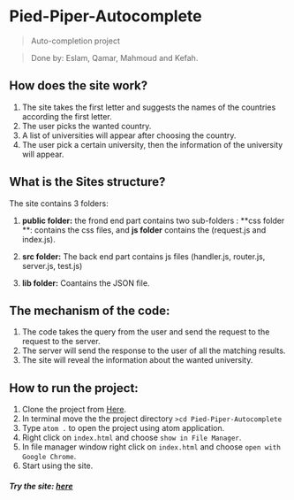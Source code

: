 # Pied-Piper-Autocomplete
>Auto-completion project

>Done by: Eslam, Qamar, Mahmoud and Kefah.

## How does the site work?
1. The site takes the first letter and suggests the names of the countries according the first letter.
2. The user picks the wanted country.
3. A list of universities will appear after choosing the country.
4. The user pick a certain university, then the information of the university will appear.

## What is the Sites structure?
The site contains 3 folders:
1. **public folder:**
the frond end part contains two sub-folders : **css folder **: contains the css files, and **js folder** contains the (request.js and index.js).

2. **src folder:** The back end part contains js files (handler.js, router.js, server.js, test.js)
3. **lib folder:** Coantains the JSON file.

## The mechanism of the code:
1. The code takes the query from the user and send the request to the request to the server.
2. The server will send the response to the user of all the matching results.
3. The site will reveal the information about the wanted university.

## How to run the project:
1. Clone the project from [Here](https://github.com/FACG2/Pied-Piper-Autocomplete).
2. In terminal move the the project directory ```>cd Pied-Piper-Autocomplete```
3. Type ```atom .``` to open the project using atom application.
4. Right click on ```index.html``` and choose ```show in File Manager```.
5. In file manager window right click on ```index.html``` and choose ```open with Google Chrome```.
6. Start using the site.


##### Try the site: [here](https://pied-piper-universities.herokuapp.com)
